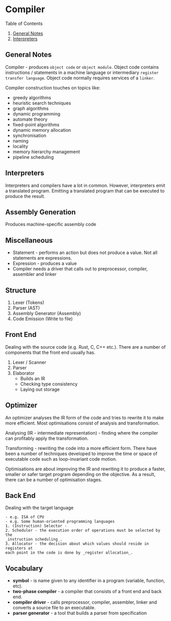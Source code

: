 # Compiler

Table of Contents

1. [General Notes](#general-notes)
2. [Interpreters](#interpreters)

## General Notes

Compiler - produces `object code` or `object module`. Object code contains 
instructions / statements in a machine language or intermediary `register 
transfer language`. Object code normally requires services of a `linker`.

Compiler construction touches on topics like:

- greedy algorithms
- heuristic search techniques
- graph algorithms
- dynamic programming
- automate theory
- fixed-point algorithms
- dynamic memory allocation
- synchronisation
- naming
- locality
- memory hierarchy management
- pipeline scheduling

## Interpreters

Interpreters and compilers have a lot in common. However, interpreters emit a
translated program. Emitting a translated program that can be executed to
produce the result. 

## Assembly Generation

Produces machine-specific assembly code

## Miscellaneous

- Statement - performs an action but does not produce a value. Not all
  statements are expressions.
- Expression - produces a value
- Compiler needs a driver that calls out to preprocessor, compiler, assembler
  and linker

## Structure

1. Lexer (Tokens)
2. Parser (AST)
3. Assembly Generator (Assembly)
4. Code Emission (Write to file)

## Front End

Dealing with the source code (e.g. Rust, C, C++ etc.). There are a number of 
components that the front end usually has.

1. Lexer / Scanner
2. Parser
3. Elaborator
    - Builds an IR
    - Checking type consistency
    - Laying out storage

## Optimizer

An optimizer analyses the IR form of the code and tries to rewrite it to make 
more efficient. Most optimisations consist of analysis and transformation.

Analysing (IR - intermediate representation) - finding where the compiler can 
profitably apply the transformation.

Transforming - rewriting the code into a more efficient form. There have been a 
number of techniques developed to improve the time or space of executable code 
such as loop-invariant code motion.

Optimisations are about improving the IR and rewriting it to produce a faster, 
smaller or safer target program depending on the objective. As a result, there 
can be a number of optimisation stages. 

## Back End

Dealing with the target language 

    - e.g. ISA of CPU
    - e.g. Some human-oriented programming languages
    1. (Instruction) Selector - 
    2. Scheduler - the execution order of operations must be selected by the 
    _instruction scheduling_.
    3. Allocator - the decision about which values should reside in registers at 
    each point in the code is done by _register allocation_. 

## Vocabulary

- **symbol** - is name given to any identifier in a program (variable, function, etc).
- **two-phase compiler** - a compiler that consists of a front end and back end.
- **compiler driver** - calls preprocessor, compiler, assembler, linker and converts 
a source file to an executable.
- **parser generator** - a tool that builds a parser from specification

